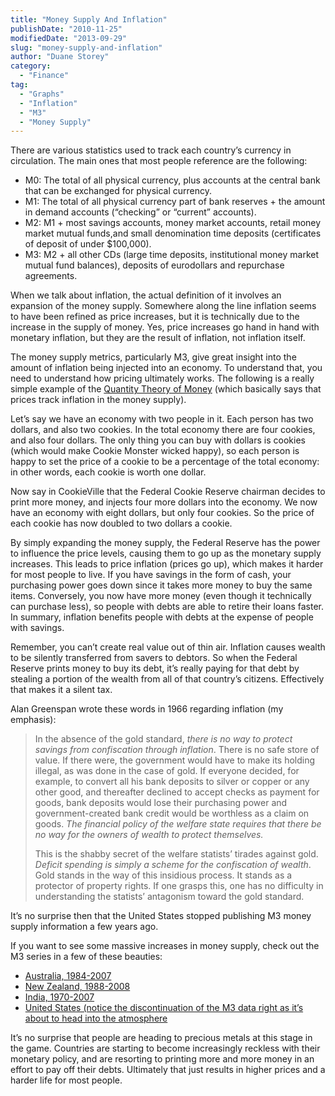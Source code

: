 ```yaml
---
title: "Money Supply And Inflation"
publishDate: "2010-11-25"
modifiedDate: "2013-09-29"
slug: "money-supply-and-inflation"
author: "Duane Storey"
category:
  - "Finance"
tag:
  - "Graphs"
  - "Inflation"
  - "M3"
  - "Money Supply"
---
```


There are various statistics used to track each country’s currency in circulation. The main ones that most people reference are the following:

- M0: The total of all physical currency, plus accounts at the central bank that can be exchanged for physical currency.
- M1: The total of all physical currency part of bank reserves + the amount in demand accounts (“checking” or “current” accounts).
- M2: M1 + most savings accounts, money market accounts, retail money market mutual funds,and small denomination time deposits (certificates of deposit of under $100,000).
- M3: M2 + all other CDs (large time deposits, institutional money market mutual fund balances), deposits of eurodollars and repurchase agreements.

When we talk about inflation, the actual definition of it involves an expansion of the money supply. Somewhere along the line inflation seems to have been refined as price increases, but it is technically due to the increase in the supply of money. Yes, price increases go hand in hand with monetary inflation, but they are the result of inflation, not inflation itself.

The money supply metrics, particularly M3, give great insight into the amount of inflation being injected into an economy. To understand that, you need to understand how pricing ultimately works. The following is a really simple example of the [Quantity Theory of Money](http://en.wikipedia.org/wiki/Quantity_theory_of_money) (which basically says that prices track inflation in the money supply).

Let’s say we have an economy with two people in it. Each person has two dollars, and also two cookies. In the total economy there are four cookies, and also four dollars. The only thing you can buy with dollars is cookies (which would make Cookie Monster wicked happy), so each person is happy to set the price of a cookie to be a percentage of the total economy: in other words, each cookie is worth one dollar.

Now say in CookieVille that the Federal Cookie Reserve chairman decides to print more money, and injects four more dollars into the economy. We now have an economy with eight dollars, but only four cookies. So the price of each cookie has now doubled to two dollars a cookie.

By simply expanding the money supply, the Federal Reserve has the power to influence the price levels, causing them to go up as the monetary supply increases. This leads to price inflation (prices go up), which makes it harder for most people to live. If you have savings in the form of cash, your purchasing power goes down since it takes more money to buy the same items. Conversely, you now have more money (even though it technically can purchase less), so people with debts are able to retire their loans faster. In summary, inflation benefits people with debts at the expense of people with savings.

Remember, you can’t create real value out of thin air. Inflation causes wealth to be silently transferred from savers to debtors. So when the Federal Reserve prints money to buy its debt, it’s really paying for that debt by stealing a portion of the wealth from all of that country’s citizens. Effectively that makes it a silent tax.

Alan Greenspan wrote these words in 1966 regarding inflation (my emphasis):

> In the absence of the gold standard, *there is no way to protect savings from confiscation through inflation*. There is no safe store of value. If there were, the government would have to make its holding illegal, as was done in the case of gold. If everyone decided, for example, to convert all his bank deposits to silver or copper or any other good, and thereafter declined to accept checks as payment for goods, bank deposits would lose their purchasing power and government-created bank credit would be worthless as a claim on goods. *The financial policy of the welfare state requires that there be no way for the owners of wealth to protect themselves.*
> 
> This is the shabby secret of the welfare statists’ tirades against gold. *Deficit spending is simply a scheme for the confiscation of wealth*. Gold stands in the way of this insidious process. It stands as a protector of property rights. If one grasps this, one has no difficulty in understanding the statists’ antagonism toward the gold standard.

It’s no surprise then that the United States stopped publishing M3 money supply information a few years ago.

If you want to see some massive increases in money supply, check out the M3 series in a few of these beauties:

- [Australia, 1984-2007](http://en.wikipedia.org/wiki/File:Money_supply_of_Australia_1984-2007.jpg)
- [New Zealand, 1988-2008](http://en.wikipedia.org/wiki/File:New_zealand_money_supply_1988-2008.jpg)
- [India, 1970-2007](http://en.wikipedia.org/wiki/File:Components_of_the_money_supply_of_india_1970-2007.gif)
- [United States (notice the discontinuation of the M3 data right as it’s about to head into the atmosphere](http://en.wikipedia.org/wiki/File:Components_of_the_United_States_money_supply2.svg)

It’s no surprise that people are heading to precious metals at this stage in the game. Countries are starting to become increasingly reckless with their monetary policy, and are resorting to printing more and more money in an effort to pay off their debts. Ultimately that just results in higher prices and a harder life for most people.